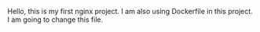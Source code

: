 Hello, this is my first nginx project. 
I am also using Dockerfile in this project. 
I am going to change this file.
